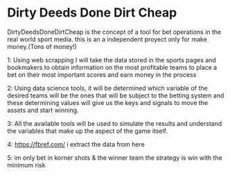 # Dirty Deeds Done Dirt Cheap
DirtyDeedsDoneDirtCheap is the concept of a tool for bet operations in the real world sport media. 
this is an a independent proyect only for make money.(Tons of money!)


1: Using web scrapping I will take the data stored in the sports pages and bookmakers
to obtain information on the most profitable teams to place a bet on their most important
scores and earn money in the process

2: Using data science tools, it will be determined which variable of the desired teams 
will be the ones that will be subject to the betting system and these determining values 
will give us the keys and signals to move the assets and start winning.

3: All the available tools will be used to simulate the results and understand the variables
that make up the aspect of the game itself.

4: https://fbref.com/ i extract the data from here

5: im only bet in korner shots & the winner team
the strategy is win with the minimum risk
